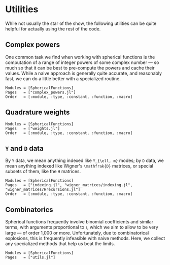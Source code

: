 # Utilities

While not usually the star of the show, the following utilities can be quite helpful for actually
using the rest of the code.


## Complex powers

One common task we find when working with spherical functions is the computation of a range of
integer powers of some complex number — so much so that it can be best to pre-compute the powers and
cache their values.  While a naive approach is generally quite accurate, and reasonably fast, we can
do a little better with a specialized routine.

```@autodocs
Modules = [SphericalFunctions]
Pages   = ["complex_powers.jl"]
Order   = [:module, :type, :constant, :function, :macro]
```


## Quadrature weights

```@autodocs
Modules = [SphericalFunctions]
Pages   = ["weights.jl"]
Order   = [:module, :type, :constant, :function, :macro]
```


## ``Y`` and ``D`` data

By ``Y`` data, we mean anything indexed like ``Y_{\ell, m}`` modes; by ``D``
data, we mean anything indexed like Wigner's ``\mathfrak{D}`` matrices, or
special subsets of them, like the ``H`` matrices.

```@autodocs
Modules = [SphericalFunctions]
Pages   = ["indexing.jl", "wigner_matrices/indexing.jl", "wigner_matrices/Hrecursions.jl"]
Order   = [:module, :type, :constant, :function, :macro]
```


## Combinatorics

Spherical functions frequently involve binomial coefficients and similar terms, with arguments
proportional to ``ℓ``, which we aim to allow to be very large — of order 1,000 or more.
Unfortunately, due to combinatorical explosions, this is frequently infeasible with naive
methods.  Here, we collect any specialized methods that help us beat the limits.

```@autodocs
Modules = [SphericalFunctions]
Pages   = ["utils.jl"]
```


